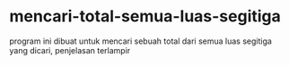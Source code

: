 # mencari-total-semua-luas-segitiga
program ini dibuat untuk mencari sebuah total dari semua luas segitiga yang dicari, penjelasan terlampir
